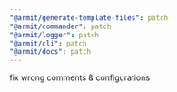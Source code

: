 ```yaml
---
"@armit/generate-template-files": patch
"@armit/commander": patch
"@armit/logger": patch
"@armit/cli": patch
"@armit/docs": patch
---
```


fix wrong comments & configurations
